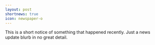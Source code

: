 ```yaml
---
layout: post
shortnews: true
icon: newspaper-o
---
```


This is a short notice of something that happened recently. Just a news update blurb in no great detail.
